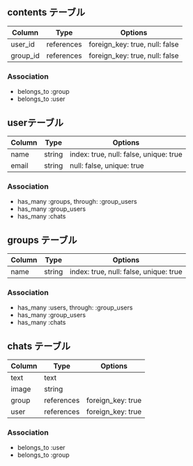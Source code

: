 ## contents テーブル

|Column|Type|Options|
|------|----|-------|
|user_id|references|foreign_key: true, null: false|
|group_id|references|foreign_key: true, null: false|

### Association
- belongs_to :group
- belongs_to :user

## userテーブル

|Column|Type|Options|
|------|----|-------|
|name|string|index: true, null: false, unique: true|
|email|string|null: false, unique: true|

### Association
- has_many :groups, through: :group_users
- has_many :group_users
- has_many :chats

## groups テーブル

|Column|Type|Options|
|------|----|-------|
|name|string|index: true, null: false, unique: true|

### Association
- has_many :users, through: :group_users
- has_many :group_users
- has_many :chats

## chats テーブル

|Column|Type|Options|
|------|----|-------|
|text|text|
|image|string|
|group|references|foreign_key: true|
|user|references|foreign_key: true|

### Association
- belongs_to :user
- belongs_to :group

